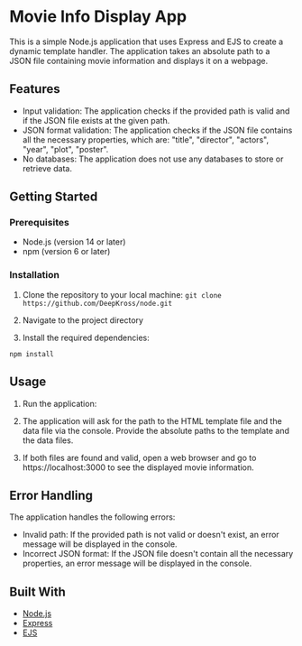 # Movie Info Display App

This is a simple Node.js application that uses Express and EJS to create a dynamic template handler. The application takes an absolute path to a JSON 
file containing movie information and displays it on a webpage.

## Features

- Input validation: The application checks if the provided path is valid and if the JSON file exists at the given path.
- JSON format validation: The application checks if the JSON file contains all the necessary properties, which are:
"title", "director", "actors", "year", "plot", "poster".
- No databases: The application does not use any databases to store or retrieve data.

## Getting Started

### Prerequisites

- Node.js (version 14 or later)
- npm (version 6 or later)

### Installation

1. Clone the repository to your local machine:
`git clone https://github.com/DeepKross/node.git`

2. Navigate to the project directory


3. Install the required dependencies:

`npm install`

## Usage

1. Run the application:

2. The application will ask for the path to the HTML template file and the data file via the console. Provide the absolute paths to the template and the data files.

3. If both files are found and valid, open a web browser and go to https://localhost:3000 to see the displayed movie information.

## Error Handling

The application handles the following errors:

- Invalid path: If the provided path is not valid or doesn't exist, an error message will be displayed in the console.
- Incorrect JSON format: If the JSON file doesn't contain all the necessary properties, an error message will be displayed in the console.

## Built With

- [Node.js](https://nodejs.org/)
- [Express](https://expressjs.com/)
- [EJS](https://ejs.co/)



